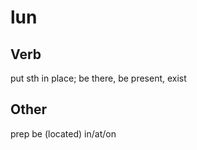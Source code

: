 lun
===

Verb
---

put sth in place; be there, be present, exist

Other
---

prep be (located) in/at/on
